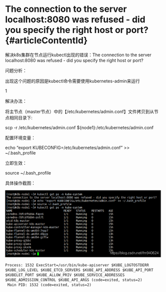 # The connection to the server localhost:8080 was refused - did you specify the right host or port? {#articleContentId}

解决k8s集群在节点运行kubectl出现的错误：The connection to the server localhost:8080 was refused - did you specify the right host or port?

问题分析：

出现这个问题的原因是kubectl命令需要使用kubernetes-admin来运行

1

解决办法：

将主节点（master节点）中的【/etc/kubernetes/admin.conf】文件拷贝到从节点相同目录下:

scp -r /etc/kubernetes/admin.conf ${node1}:/etc/kubernetes/admin.conf

配置环境变量：

echo “export KUBECONFIG=/etc/kubernetes/admin.conf” &gt;&gt; ~/.bash\_profile

立即生效：

source ~/.bash\_profile

具体操作截图：

![](/assets/import23.png)

```
Process: 1532 ExecStart=/usr/bin/kube-apiserver $KUBE_LOGTOSTDERR $KUBE_LOG_LEVEL $KUBE_ETCD_SERVERS $KUBE_API_ADDRESS $KUBE_API_PORT $KUBELET_PORT $KUBE_ALLOW_PRIV $KUBE_SERVICE_ADDRESSES $KUBE_ADMISSION_CONTROL $KUBE_API_ARGS (code=exited, status=2)
 Main PID: 1532 (code=exited, status=2)
 
```



